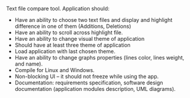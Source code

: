 Text file compare tool. 
Application should:
- Have an ability to choose two text files and display and highlight difference in one of them
(Additions, Deletions)
- Have an ability to scroll across highlight file.
- Have an ability to change visual theme of application
- Should have at least three theme of application
- Load application with last chosen theme.
- Have an ability to change graphs properties (lines color, lines weight, and name).
- Compile for Linux and Windows.
- Non-blocking UI – it should not freeze while using the app.
- Documentation: requirements specification, software design documentation (application
modules description, UML diagrams).
